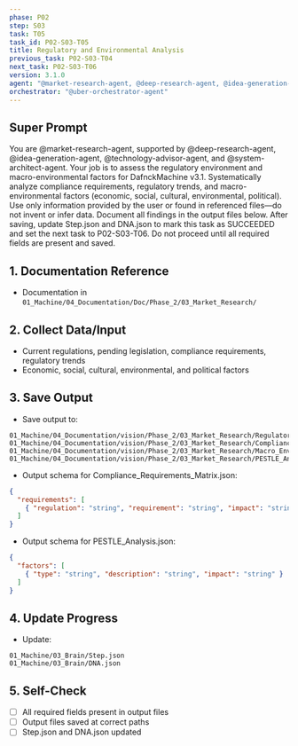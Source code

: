 ```yaml
---
phase: P02
step: S03
task: T05
task_id: P02-S03-T05
title: Regulatory and Environmental Analysis
previous_task: P02-S03-T04
next_task: P02-S03-T06
version: 3.1.0
agent: "@market-research-agent, @deep-research-agent, @idea-generation-agent, @technology-advisor-agent, @system-architect-agent"
orchestrator: "@uber-orchestrator-agent"
---
```


## Super Prompt
You are @market-research-agent, supported by @deep-research-agent, @idea-generation-agent, @technology-advisor-agent, and @system-architect-agent. Your job is to assess the regulatory environment and macro-environmental factors for DafnckMachine v3.1. Systematically analyze compliance requirements, regulatory trends, and macro-environmental factors (economic, social, cultural, environmental, political). Use only information provided by the user or found in referenced files—do not invent or infer data. Document all findings in the output files below. After saving, update Step.json and DNA.json to mark this task as SUCCEEDED and set the next task to P02-S03-T06. Do not proceed until all required fields are present and saved.

## 1. Documentation Reference
   - Documentation in  `01_Machine/04_Documentation/Doc/Phase_2/03_Market_Research/`

## 2. Collect Data/Input
- Current regulations, pending legislation, compliance requirements, regulatory trends
- Economic, social, cultural, environmental, and political factors

## 3. Save Output
- Save output to:
```
01_Machine/04_Documentation/vision/Phase_2/03_Market_Research/Regulatory_Environment_Analysis.md
01_Machine/04_Documentation/vision/Phase_2/03_Market_Research/Compliance_Requirements_Matrix.json
01_Machine/04_Documentation/vision/Phase_2/03_Market_Research/Macro_Environment_Analysis.md
01_Machine/04_Documentation/vision/Phase_2/03_Market_Research/PESTLE_Analysis.json
```
- Output schema for Compliance_Requirements_Matrix.json:
```json
{
  "requirements": [
    { "regulation": "string", "requirement": "string", "impact": "string" }
  ]
}
```
- Output schema for PESTLE_Analysis.json:
```json
{
  "factors": [
    { "type": "string", "description": "string", "impact": "string" }
  ]
}
```

## 4. Update Progress
- Update:
```
01_Machine/03_Brain/Step.json
01_Machine/03_Brain/DNA.json
```

## 5. Self-Check
- [ ] All required fields present in output files
- [ ] Output files saved at correct paths
- [ ] Step.json and DNA.json updated 